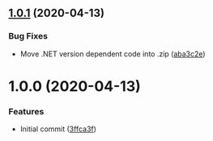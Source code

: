 ## [1.0.1](https://github.com/adrenak/RestSharp.Unity/compare/v1.0.0...v1.0.1) (2020-04-13)


### Bug Fixes

* Move .NET version dependent code into .zip ([aba3c2e](https://github.com/adrenak/RestSharp.Unity/commit/aba3c2e0826df33a41c2dc29e7c00b3d36629231))

# 1.0.0 (2020-04-13)


### Features

* Initial commit ([3ffca3f](https://github.com/adrenak/RestSharp.Unity/commit/3ffca3f7f53cdc2b57bfc3095f17968ed2c5a352))
